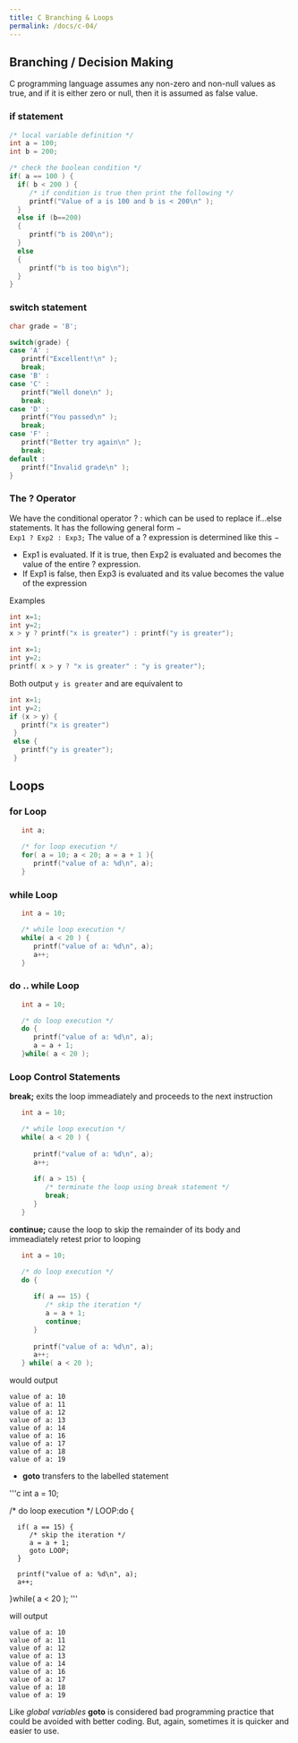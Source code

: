 ```yaml
---
title: C Branching & Loops
permalink: /docs/c-04/
---
```


## Branching / Decision Making

C programming language assumes any non-zero and non-null values as true, and if it is either zero or null, then it is assumed as false value.  

### if statement

```c
/* local variable definition */
int a = 100;
int b = 200;

/* check the boolean condition */
if( a == 100 ) {  
  if( b < 200 ) {
     /* if condition is true then print the following */
     printf("Value of a is 100 and b is < 200\n" );
  }
  else if (b==200)
  {
     printf("b is 200\n");
  }
  else
  {
     printf("b is too big\n");
  }
}
```

### switch statement

```c
char grade = 'B';

switch(grade) {
case 'A' :
   printf("Excellent!\n" );
   break;
case 'B' :
case 'C' :
   printf("Well done\n" );
   break;
case 'D' :
   printf("You passed\n" );
   break;
case 'F' :
   printf("Better try again\n" );
   break;
default :
   printf("Invalid grade\n" );
}
```

### The ? Operator
We have the conditional operator ? : which can be used to replace if...else statements. It has the following general form −  
```Exp1 ? Exp2 : Exp3;```
The value of a ? expression is determined like this −  
* Exp1 is evaluated. If it is true, then Exp2 is evaluated and becomes the value of the entire ? expression.
* If Exp1 is false, then Exp3 is evaluated and its value becomes the value of the expression

Examples  

```c
int x=1;
int y=2;
x > y ? printf("x is greater") : printf("y is greater");
```

```c
int x=1;
int y=2;
printf( x > y ? "x is greater" : "y is greater");
```

Both output `y is greater` and are equivalent to  

```c
int x=1;
int y=2;
if (x > y) {
   printf("x is greater")
 }
 else {
   printf("y is greater");
 }
```

## Loops

### for Loop

```c
   int a;
	
   /* for loop execution */
   for( a = 10; a < 20; a = a + 1 ){
      printf("value of a: %d\n", a);
   }
```

### while Loop

```c
   int a = 10;

   /* while loop execution */
   while( a < 20 ) {
      printf("value of a: %d\n", a);
      a++;
   }
```

### do .. while Loop

```c
   int a = 10;

   /* do loop execution */
   do {
      printf("value of a: %d\n", a);
      a = a + 1;
   }while( a < 20 );
```

### Loop Control Statements

**break;** exits the loop immeadiately and proceeds to the next instruction 
  
```c
   int a = 10;

   /* while loop execution */
   while( a < 20 ) {
   
      printf("value of a: %d\n", a);
      a++;
		
      if( a > 15) {
         /* terminate the loop using break statement */
         break;
      }
   }
```

**continue;** cause the loop to skip the remainder of its body and immeadiately retest prior to looping
  
```c
   int a = 10;

   /* do loop execution */
   do {
   
      if( a == 15) {
         /* skip the iteration */
         a = a + 1;
         continue;
      }
		
      printf("value of a: %d\n", a);
      a++;
   } while( a < 20 );
```

would output

```console
value of a: 10
value of a: 11
value of a: 12
value of a: 13
value of a: 14
value of a: 16
value of a: 17
value of a: 18
value of a: 19
```

* **goto** transfers to the labelled statement
  
'''c
   int a = 10;

   /* do loop execution */
   LOOP:do {
   
      if( a == 15) {
         /* skip the iteration */
         a = a + 1;
         goto LOOP;
      }
		
      printf("value of a: %d\n", a);
      a++;

   }while( a < 20 );
'''

will output  

```console
value of a: 10
value of a: 11
value of a: 12
value of a: 13
value of a: 14
value of a: 16
value of a: 17
value of a: 18
value of a: 19
```

Like *global variables* **goto** is considered bad programming practice that could be avoided with better coding. But, again, sometimes it is quicker and easier to use.  